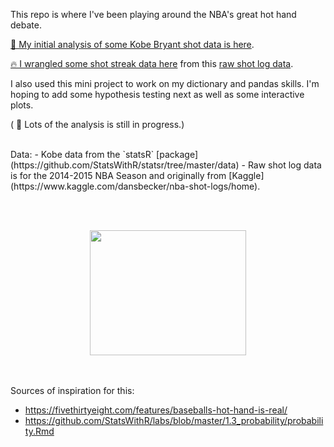 This repo is where I've been playing around the NBA's great hot hand debate. 

[🏀 My initial analysis of some Kobe Bryant shot data is here](https://github.com/jessimk/hothand/blob/master/kobe_hothand_python.ipynb).

[🔥 I wrangled some shot streak data here](https://github.com/jessimk/hothand/blob/master/Streaky-ness.ipynb) from this [raw shot log data](https://github.com/jessimk/LBJ_Make_or_Miss/blob/master/data/shot_logs_raw.csv).

I also used this mini project to work on my dictionary and pandas skills. I'm hoping to add some hypothesis testing next as well as some interactive plots. 

( 🔨 Lots of the analysis is still in progress.)


<br>
Data:
- Kobe data from the `statsR` [package](https://github.com/StatsWithR/statsr/tree/master/data)
- Raw shot log data is for the 2014-2015 NBA Season and originally from [Kaggle](https://www.kaggle.com/dansbecker/nba-shot-logs/home).

<br><br>
<p align="center">   
<a href="https://media.giphy.com/media/q5hVhkKwKHDuo/giphy-tumblr.gif"><img width="250" height="200" src="https://media.giphy.com/media/q5hVhkKwKHDuo/giphy-tumblr.gif"></a>

</p>

<br><br>
Sources of inspiration for this:

- https://fivethirtyeight.com/features/baseballs-hot-hand-is-real/
- https://github.com/StatsWithR/labs/blob/master/1.3_probability/probability.Rmd
